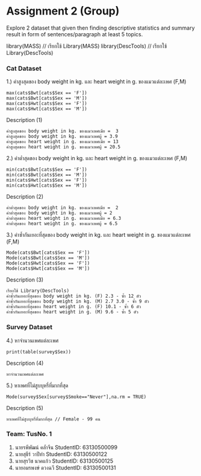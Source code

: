 # Assignment 2 (Group)
Explore 2 dataset that given then finding descriptive statistics and summary result in form of sentences/paragraph at least 5 topics.

library(MASS) // เรียกใช้ Library(MASS)
library(DescTools) // เรียกใช้ Library(DescTools)
### Cat Dataset

1.) ค่าสูงสุดของ body weight in kg. และ heart weight in g. ของแมวแต่ละเพศ (F,M)
```{R}
max(cats$Bwt[cats$Sex == 'F']) 
max(cats$Bwt[cats$Sex == 'M'])
max(cats$Hwt[cats$Sex == 'F']) 
max(cats$Hwt[cats$Sex == 'M'])
```
Description (1)
```
ค่าสูงสุดของ body weight in kg. ของแมวเพศเมีย =  3
ค่าสูงสุดของ body weight in kg. ของแมวเพศผู้ = 3.9
ค่าสูงสุดของ heart weight in g. ของแมวเพศเมีย = 13
ค่าสูงสุดของ heart weight in g. ของแมวเพศผู้ = 20.5
```
2.) ค่าต่ำสุดของ body weight in kg. และ heart weight in g. ของแมวแต่ละเพศ (F,M)
```{R}
min(cats$Bwt[cats$Sex == 'F']) 
min(cats$Bwt[cats$Sex == 'M'])
min(cats$Hwt[cats$Sex == 'F']) 
min(cats$Hwt[cats$Sex == 'M'])
```
Description (2)
```
ค่าต่ำสุดของ body weight in kg. ของแมวเพศเมีย =  2
ค่าต่ำสุดของ body weight in kg. ของแมวเพศผู้ = 2
ค่าต่ำสุดของ heart weight in g. ของแมวเพศเมีย = 6.3
ค่าต่ำสุดของ heart weight in g. ของแมวเพศผู้ = 6.5
```
3.) ค่าซ้ำกันเยอะที่สุดของ body weight in kg. และ heart weight in g. ของแมวแต่ละเพศ (F,M)
```{R}
Mode(cats$Bwt[cats$Sex == 'F']) 
Mode(cats$Bwt[cats$Sex == 'M'])
Mode(cats$Hwt[cats$Sex == 'F']) 
Mode(cats$Hwt[cats$Sex == 'M'])
```
Description (3)
```
เรียกใช้ Library(DescTools)
ค่าซ้ำกันเยอะที่สุดของ body weight in kg. (F) 2.3 - ซ้ำ 12 ตัว
ค่าซ้ำกันเยอะที่สุดของ body weight in kg. (M) 2.7 3.0 - ซ้ำ 9 ตัว
ค่าซ้ำกันเยอะที่สุดของ heart weight in g. (F) 10.1 - ซ้ำ 6 ตัว
ค่าซ้ำกันเยอะที่สุดของ heart weight in g. (M) 9.6 - ซ้ำ 5 ตัว
```

### Survey Dataset 

4.) หาจำนวนเพศแต่ละเพศ
```{R}
print(table(survey$Sex))
```
Description (4)
```
หาจำนวนเพศแต่ละเพศ
```
5.) หาเพศที่ไม่สูบบุหรี่ที่มากที่สุด
```{R}
Mode(survey$Sex[survey$Smoke=="Never"],na.rm = TRUE)
```
Description (5)
``` 
หาเพศที่ไม่สูบบุหรี่ที่มากที่สุด // Female - 99 คน
```

### Team: TusNo. 1
1. นายรพีพัฒน์ คล้ำจีน   StudentID: 63130500099
2. นายสุธีร์ วาปีทำ      StudentID: 63130500122
3. นายสุรวิช นาคแก้ว    StudentID: 63130500125
4. นายอมรพงษ์ ดวงฉวี   StudentID: 63130500131
